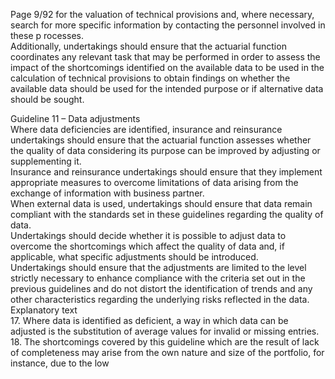  
Page 9/92 
for the valuation of technical provisions and, where necessary, search for more specific 
information by contacting the personnel involved in these p rocesses.  
Additionally, undertakings should ensure that the actuarial function coordinates any relevant 
task that may be performed in order to assess the impact of the shortcomings identified on 
the available data to be used in the calculation of technical provisions to obtain findings on 
whether the available data should be used for the intended purpose or if alternative data 
should be sought.  
 
Guideline 11 – Data adjustments  
Where data deficiencies are identified, insurance and reinsurance undertakings should ensure 
that the actuarial function assesses whether the quality of data considering its purpose can be 
improved by adjusting or supplementing it.  
Insurance and reinsurance undertakings should ensure that they implement appropriate 
measures to overcome limitations of data arising from the exchange of information with 
business partner.  
When external data is used, undertakings should ensure that data remain compliant with the 
standards set in these guidelines regarding the quality of data.  
Undertakings should decide whether it is possible to adjust data to overcome the 
shortcomings which affect the quality of data and, if applicable, what specific adjustments 
should be introduced.  
Undertakings should ensure that the adjustments are limited to the level strictly necessary to 
enhance compliance with the criteria set out in the previous guidelines and do not distort the 
identification of trends and any other characteristics regarding the underlying risks reflected 
in the data.  
Explanatory text  
17. Where data is identified as deficient, a way in which data can be adjusted is the substitution 
of average values for invalid or missing entries.  
18. The shortcomings covered by this guideline which are the result of lack of completeness 
may arise from the own nature and size of the portfolio, for instance, due to the low 